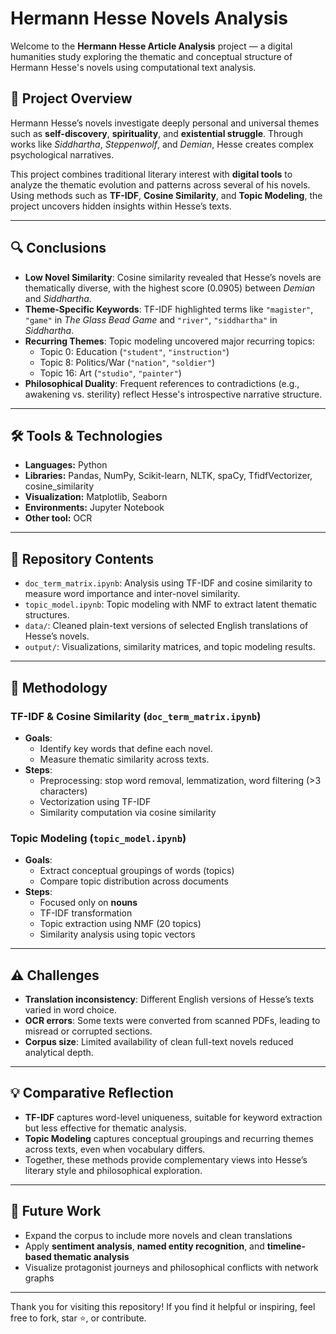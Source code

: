 # Hermann Hesse Novels Analysis

Welcome to the **Hermann Hesse Article Analysis** project — a digital humanities study exploring the thematic and conceptual structure of Hermann Hesse's novels using computational text analysis.

## 📘 Project Overview

Hermann Hesse’s novels investigate deeply personal and universal themes such as **self-discovery**, **spirituality**, and **existential struggle**. Through works like *Siddhartha*, *Steppenwolf*, and *Demian*, Hesse creates complex psychological narratives.

This project combines traditional literary interest with **digital tools** to analyze the thematic evolution and patterns across several of his novels. Using methods such as **TF-IDF**, **Cosine Similarity**, and **Topic Modeling**, the project uncovers hidden insights within Hesse’s texts.

---

## 🔍 Conclusions 

- **Low Novel Similarity**: Cosine similarity revealed that Hesse’s novels are thematically diverse, with the highest score (0.0905) between *Demian* and *Siddhartha*.
- **Theme-Specific Keywords**: TF-IDF highlighted terms like `"magister"`, `"game"` in *The Glass Bead Game* and `"river"`, `"siddhartha"` in *Siddhartha*.
- **Recurring Themes**: Topic modeling uncovered major recurring topics:
  - Topic 0: Education (`"student"`, `"instruction"`)
  - Topic 8: Politics/War (`"nation"`, `"soldier"`)
  - Topic 16: Art (`"studio"`, `"painter"`)
- **Philosophical Duality**: Frequent references to contradictions (e.g., awakening vs. sterility) reflect Hesse's introspective narrative structure.

---

## 🛠️ Tools & Technologies

- **Languages:** Python  
- **Libraries:** Pandas, NumPy, Scikit-learn, NLTK, spaCy, TfidfVectorizer, cosine_similarity
- **Visualization:** Matplotlib, Seaborn  
- **Environments:** Jupyter Notebook
- **Other tool:** OCR

---

## 📁 Repository Contents

- `doc_term_matrix.ipynb`: Analysis using TF-IDF and cosine similarity to measure word importance and inter-novel similarity.
- `topic_model.ipynb`: Topic modeling with NMF to extract latent thematic structures.
- `data/`: Cleaned plain-text versions of selected English translations of Hesse’s novels.
- `output/`: Visualizations, similarity matrices, and topic modeling results.

---

## 🧪 Methodology

### TF-IDF & Cosine Similarity (`doc_term_matrix.ipynb`)
- **Goals**:
  - Identify key words that define each novel.
  - Measure thematic similarity across texts.
- **Steps**:
  - Preprocessing: stop word removal, lemmatization, word filtering (>3 characters)
  - Vectorization using TF-IDF
  - Similarity computation via cosine similarity

### Topic Modeling (`topic_model.ipynb`)
- **Goals**:
  - Extract conceptual groupings of words (topics)
  - Compare topic distribution across documents
- **Steps**:
  - Focused only on **nouns**
  - TF-IDF transformation
  - Topic extraction using NMF (20 topics)
  - Similarity analysis using topic vectors

---

## ⚠️ Challenges

- **Translation inconsistency**: Different English versions of Hesse’s texts varied in word choice.
- **OCR errors**: Some texts were converted from scanned PDFs, leading to misread or corrupted sections.
- **Corpus size**: Limited availability of clean full-text novels reduced analytical depth.

---

## 💡 Comparative Reflection

- **TF-IDF** captures word-level uniqueness, suitable for keyword extraction but less effective for thematic analysis.
- **Topic Modeling** captures conceptual groupings and recurring themes across texts, even when vocabulary differs.
- Together, these methods provide complementary views into Hesse’s literary style and philosophical exploration.

---

## 📌 Future Work

- Expand the corpus to include more novels and clean translations
- Apply **sentiment analysis**, **named entity recognition**, and **timeline-based thematic analysis**
- Visualize protagonist journeys and philosophical conflicts with network graphs

---

Thank you for visiting this repository! If you find it helpful or inspiring, feel free to fork, star ⭐, or contribute.

